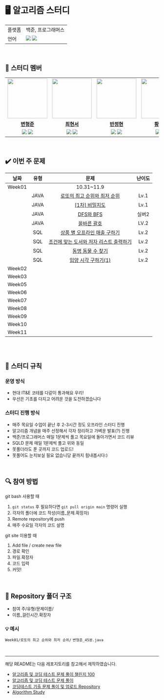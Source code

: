 

# 🖥 알고리즘 스터디

<table>
    <td>플랫폼</td>
    <td>백준, 프로그래머스</td>
  </tr>
  <tr>
    <td>언어</td>
    <td><img src="https://img.shields.io/badge/java-007396?style=for-the-badge&logo=java&logoColor=white">
        <img src="https://img.shields.io/badge/sql-F80000?style=for-the-badge&logo=java&logoColor=red">
    </td>
  </tr>
</table>

<br/>

## 🤖 스터디 멤버

<table>
 <tr>
    <td align="center"><a href="https://github.com/skybluelion"><img src="https://avatars.githubusercontent.com/skybluelion" width="130px;" alt=""></a></td>
    <td align="center"><a href="https://github.com/ha01032"><img src="https://avatars.githubusercontent.com/ha01032" width="130px;" alt=""></a></td>
    <td align="center"><a href="https://github.com/BanJung"><img src="https://avatars.githubusercontent.com/BanJung" width="130px;" alt=""></a></td>
    <td align="center"><a href="https://github.com/roonhyeon"><img src="https://avatars.githubusercontent.com/roonhyeon" width="130px;" alt=""></a></td>
    <td align="center"><a href="https://github.com/hyeyeonnnnn"><img src="https://avatars.githubusercontent.com/hyeyeonnnnn" width="130px;" alt=""></a></td>
  </tr>
  <tr>
    <td align="center"><a href="https://github.com/skybluelion"><b>변형준</b></a></td>
    <td align="center"><a href="https://github.com/ha01032"><b>최현서</b></a></td>
    <td align="center"><a href="https://github.com/BanJung"><b>반정현</b></a></td>
    <td align="center"><a href="https://github.com/"><b>황수연</b></a></td>
    <td align="center"><a href="https://github.com/hyeyeonnnnn"><b>이혜연</b></a></td>
  </tr>
  
  <tr> 
    <td align="center">
    <img src="https://img.shields.io/badge/Java-007396?style=for-the-badge&logo=java&logoColor=white">
    <img src="https://img.shields.io/badge/sql-F80000?style=for-the-badge&logo=java&logoColor=red">
    </td>
    <td align="center">
    <img src="https://img.shields.io/badge/Java-007396?style=for-the-badge&logo=java&logoColor=white">
    <img src="https://img.shields.io/badge/sql-F80000?style=for-the-badge&logo=java&logoColor=red">
    </td>
    <td align="center">
    <img src="https://img.shields.io/badge/Java-007396?style=for-the-badge&logo=java&logoColor=white">
    <img src="https://img.shields.io/badge/sql-F80000?style=for-the-badge&logo=java&logoColor=red">
    </td>
    <td align="center">
    <img src="https://img.shields.io/badge/Java-007396?style=for-the-badge&logo=java&logoColor=white">
    <img src="https://img.shields.io/badge/sql-F80000?style=for-the-badge&logo=java&logoColor=red">
    </td>
    <td align="center">
    <img src="https://img.shields.io/badge/Java-007396?style=for-the-badge&logo=java&logoColor=white">
    <img src="https://img.shields.io/badge/sql-F80000?style=for-the-badge&logo=java&logoColor=red">
    </td>

</table>

<br/>

## ✔️ 이번 주 문제


| 날짜 | 유형 | 문제 | 난이도 |
|:---:|:---:|:---:|:---:|
|Week01||10.31~11.9||
||JAVA|[로또의 최고 순위와 최저 순위](https://school.programmers.co.kr/learn/courses/30/lessons/77484) | Lv.1|
||JAVA|[[1차] 비밀지도](https://school.programmers.co.kr/learn/courses/30/lessons/17681) | Lv.1|
||JAVA|[DFS와 BFS](https://www.acmicpc.net/problem/1260)| 실버2|
||JAVA|[올바른 괄호](https://school.programmers.co.kr/learn/courses/30/lessons/12909)| LV.2|
||SQL|[상품 별 오프라인 매출 구하기](https://school.programmers.co.kr/learn/courses/30/lessons/131533) | Lv.2|
||SQL|[조건에 맞는 도서와 저자 리스트 출력하기](https://school.programmers.co.kr/learn/courses/30/lessons/144854)| Lv.2|
||SQL|[동명 동물 수 찾기](https://school.programmers.co.kr/learn/courses/30/lessons/59041)| Lv.2|
||SQL|[입양 시각 구하기(1)](https://school.programmers.co.kr/learn/courses/30/lessons/59412)| Lv.2|
|Week02|
|Week03|
|Week05|
|Week06|
|Week07|
|Week08|
|Week09|
|Week10|
|Week11|


<br/>

<br/>

## 📌 스터디 규칙

### 운영 방식

- 현대 IT&E 코테를 다같이 통과해요 우리!
- 우선은 기초를 다지고 어려운 것을 도전하겠습니다

### 스터디 진행 방식
- 매주 목요일 수업이 끝난 후 2-3시간 정도 오프라인 스터디 진행
- 알고리즘 개념을 매주 선정해서 각자 정리하고 가벼운 발표(?) 진행
- 백준/프로그래머스 매일 1문제씩 풀고 목요일에 돌아가면서 코드 리뷰
- SQLD 문제 매일 1문제씩 풀고 위와 동일
- 못풀더라도 푼 곳까지 코드 업로드!
- 못풀어도 눈치보실 필요 없습니당 끝까지 힘내봅시다:)
<br/>

## 🔍 참여 방법
git bash 사용할 때
1.  `git status`  후 필요하다면  `git pull origin main`  명령어 실행
2.  각자의 폴더에 코드 작성(이름_문제.확장자)
3.  Remote repository에 push
4. 매주 수요일 각자의 코드 설명

git site 이용할 때
1. Add file / create new file
2. 경로 확인
3. 파일.확장자
4. 코드 입력
5. 커밋!

<br/>

## 📁 Repository 폴더 구조
- 참여 주/유형/문제이름/
- 이름_걸린시간.확장자
### 💡 예시
`Week01/로또의 최고 순위와 최저 순위/`
`변형준_45분.java`

<br/>

---

해당 README는 다음 레포지토리를 참고해서 제작하였습니다.

- [알고리즘 및 코딩 테스트 문제 풀이 챌린지 100](https://github.com/ellynhan/challenge100-codingtest-study)
- [알고리즘 및 코딩 테스트 문제 풀이](https://github.com/Seongho0503/Algo_Study)
- [코딩테스트 기출 문제 풀이 및 업로드 Repository](https://github.com/CodeTest-StudyGroup/Code-Test-Study)
- [Algorithm Study](https://github.com/b1urrrr/Algorithm-Study)

